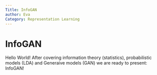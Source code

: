 ```yaml
---
Title: InfoGAN 
author: Eva
Category: Representation Learning
---
```


# InfoGAN
Hello World! After covering information theory (statistics), probabilistic models (LDA) and Generaive models (GAN) we are ready to present: InfoGAN!
